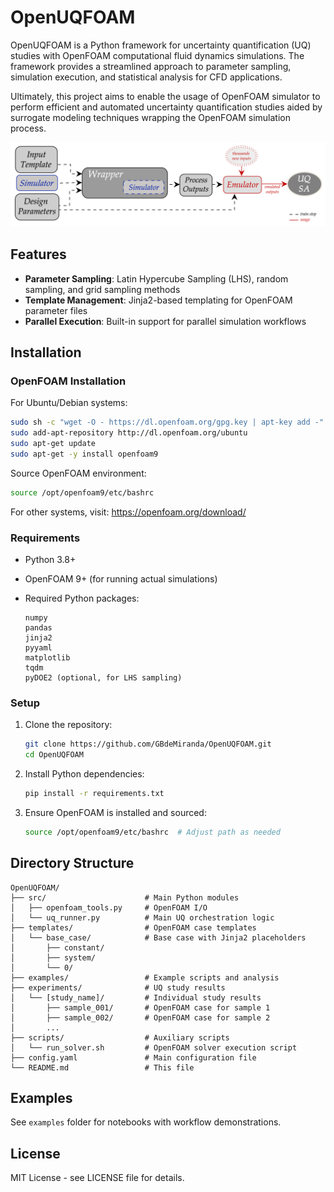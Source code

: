 # OpenUQFOAM

OpenUQFOAM is a Python framework for uncertainty quantification (UQ) studies with OpenFOAM computational fluid dynamics simulations. The framework provides a streamlined approach to parameter sampling, simulation execution, and statistical analysis for CFD applications.

Ultimately, this project aims to enable the usage of OpenFOAM simulator to perform efficient and automated uncertainty quantification studies aided by surrogate modeling techniques wrapping the OpenFOAM simulation process.

<img src="assets/simulator_wrapper.png" alt="Simulator wrapper overview" width="600">

## Features

- **Parameter Sampling**: Latin Hypercube Sampling (LHS), random sampling, and grid sampling methods
- **Template Management**: Jinja2-based templating for OpenFOAM parameter files
- **Parallel Execution**: Built-in support for parallel simulation workflows

## Installation

### OpenFOAM Installation

For Ubuntu/Debian systems:
```bash
sudo sh -c "wget -O - https://dl.openfoam.org/gpg.key | apt-key add -"
sudo add-apt-repository http://dl.openfoam.org/ubuntu
sudo apt-get update
sudo apt-get -y install openfoam9
```

Source OpenFOAM environment:
```bash
source /opt/openfoam9/etc/bashrc
```

For other systems, visit: https://openfoam.org/download/

### Requirements

- Python 3.8+
- OpenFOAM 9+ (for running actual simulations)
- Required Python packages:

  ```
  numpy
  pandas
  jinja2
  pyyaml
  matplotlib
  tqdm
  pyDOE2 (optional, for LHS sampling)
  ```

### Setup

1. Clone the repository:
   ```bash
   git clone https://github.com/GBdeMiranda/OpenUQFOAM.git
   cd OpenUQFOAM
   ```

2. Install Python dependencies:
   ```bash
   pip install -r requirements.txt
   ```

3. Ensure OpenFOAM is installed and sourced:
   ```bash
   source /opt/openfoam9/etc/bashrc  # Adjust path as needed
   ```

## Directory Structure

```
OpenUQFOAM/
├── src/                      # Main Python modules
│   ├── openfoam_tools.py     # OpenFOAM I/O
│   └── uq_runner.py          # Main UQ orchestration logic
├── templates/                # OpenFOAM case templates
│   └── base_case/            # Base case with Jinja2 placeholders
│       ├── constant/
│       ├── system/
│       └── 0/
├── examples/                 # Example scripts and analysis
├── experiments/              # UQ study results
│   └── [study_name]/         # Individual study results
│       ├── sample_001/       # OpenFOAM case for sample 1
│       ├── sample_002/       # OpenFOAM case for sample 2
│       ...
├── scripts/                  # Auxiliary scripts
│   └── run_solver.sh         # OpenFOAM solver execution script
├── config.yaml               # Main configuration file
└── README.md                 # This file
```

## Examples

See `examples` folder for notebooks with workflow demonstrations.

## License

MIT License - see LICENSE file for details.